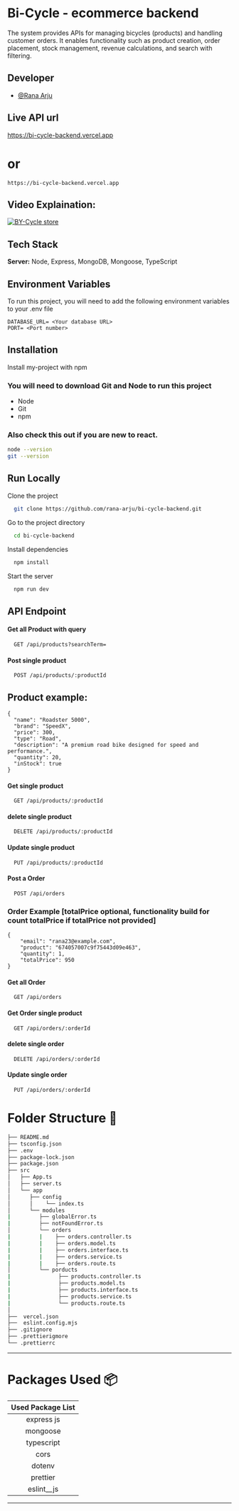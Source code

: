 # Bi-Cycle - ecommerce backend

The system provides APIs for managing bicycles (products) and handling customer orders. It enables functionality such as product creation, order placement, stock management, revenue calculations, and search with filtering.

## Developer

- [@Rana Arju](https://github.com/rana-arju)

## Live API url

<https://bi-cycle-backend.vercel.app>

# or

```
https://bi-cycle-backend.vercel.app

```

## Video Explaination:

[![BY-Cycle store](https://res.cloudinary.com/db8l1ulfq/image/upload/v1732376843/bi-cycle_l1wqwn.png)](https://youtu.be/UAo5M98yehk?si=JR22lwTtXNUUykbL)

## Tech Stack

**Server:** Node, Express, MongoDB, Mongoose, TypeScript

## Environment Variables

To run this project, you will need to add the following environment variables to your .env file

```
DATABASE_URL= <Your database URL>
PORT= <Port number>
```

## Installation

Install my-project with npm

### You will need to download Git and Node to run this project

- Node
- Git
- npm

### Also check this out if you are new to react.

```bash
node --version
git --version
```

## Run Locally

Clone the project

```bash
  git clone https://github.com/rana-arju/bi-cycle-backend.git
```

Go to the project directory

```bash
  cd bi-cycle-backend
```

Install dependencies

```bash
  npm install
```

Start the server

```bash
  npm run dev
```

## API Endpoint

#### Get all Product with query

```http
  GET /api/products?searchTerm=
```

#### Post single product

```http
  POST /api/products/:productId
```

## Product example:

```
{
  "name": "Roadster 5000",
  "brand": "SpeedX",
  "price": 300,
  "type": "Road",
  "description": "A premium road bike designed for speed and performance.",
  "quantity": 20,
  "inStock": true
}

```

#### Get single product

```http
  GET /api/products/:productId
```

#### delete single product

```http
  DELETE /api/products/:productId
```

#### Update single product

```http
  PUT /api/products/:productId
```

#### Post a Order

```http
  POST /api/orders
```

### Order Example [totalPrice optional, functionality build for count totalPrice if totalPrice not provided]

```
{
    "email": "rana23@example.com",
    "product": "674057007c9f75443d09e463",
    "quantity": 1,
    "totalPrice": 950
}

```

#### Get all Order

```http
  GET /api/orders
```

#### Get Order single product

```http
  GET /api/orders/:orderId
```

#### delete single order

```http
  DELETE /api/orders/:orderId
```

#### Update single order

```http
  PUT /api/orders/:orderId
```

# Folder Structure 📂

```bash
├── README.md
├── tsconfig.json
├── .env
├── package-lock.json
├── package.json
├── src
│   ├── App.ts
│   ├── server.ts
│   └── app
│      ├── config
│      │    └── index.ts
│      └── modules
|         ├── globalError.ts
|         ├── notFoundError.ts
│         └── orders
|         |    ├── orders.controller.ts
|         |    ├── orders.model.ts
|         |    ├── orders.interface.ts
|         |    ├── orders.service.ts
|         |    ├── orders.route.ts
│         └── porducts
|               ├── products.controller.ts
|               ├── products.model.ts
|               ├── products.interface.ts
|               ├── products.service.ts
|               └── products.route.ts
│
├──  vercel.json
├──  eslint.config.mjs
├── .gitignore
├── .prettierigmore
└── .prettierrc

```

---

# Packages Used 📦

| Used Package List |
| :---------------: |
|    express js     |
|     mongoose      |
|    typescript     |
|       cors        |
|      dotenv       |
|     prettier      |
|   eslint\_\_js    |

---
